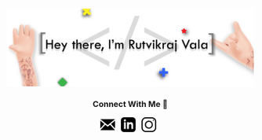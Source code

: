 ![Social banner for RutvikrajVala](https://github.com/rutvikraj/rutvikraj/blob/main/assets/card.png)

<h3 align="center"> Connect With Me 🤝</h3>

<p align='center'>
<a href="mailto:rutvikrajvala@hotmail.com"><img height="30" src="https://github.com/rutvikraj/rutvikraj/blob/main/assets/icon_email.png"></a>&nbsp;&nbsp;
<a href="https://www.linkedin.com/in/rutvikraj-vala-797737173"><img height="30" src="https://github.com/rutvikraj/rutvikraj/blob/main/assets/icon_linkedin.png"></a>&nbsp;&nbsp;
<a href="https://www.instagram.com/_rutvikraj/"><img height="30" src="https://github.com/rutvikraj/rutvikraj/blob/main/assets/icon_instagram.png"></a>&nbsp;&nbsp;
</p>
